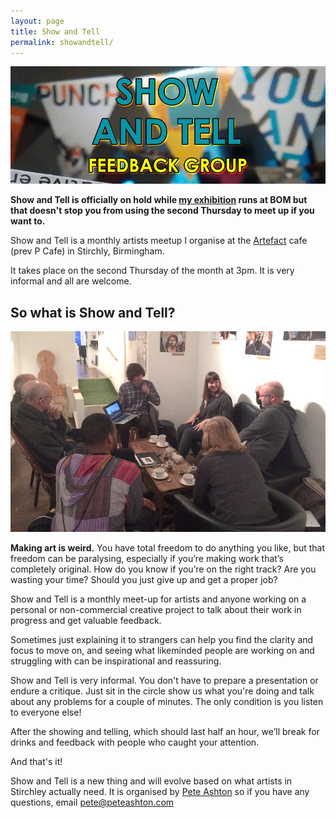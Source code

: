 ```yaml
---
layout: page
title: Show and Tell
permalink: showandtell/
---
```


![](/assets/images/showandtelllowres.jpg)

**Show and Tell is officially on hold while [my exhibition](http://www.bom.org.uk/event/instructions-for-humans/) runs at BOM but that doesn't stop you from using the second Thursday to meet up if you want to.**

Show and Tell is a monthly artists meetup I organise at the [Artefact](http://artefactstirchley.co.uk) cafe (prev P Cafe) in Stirchly, Birmingham.

It takes place on the second Thursday of the month at 3pm. It is very informal and all are welcome. 


## So what is Show and Tell? 

![](/assets/images/SaTJan-3.jpg)

**Making art is weird.** You have total freedom to do anything you like, but that freedom can be paralysing, especially if you’re making work that’s completely original. How do you know if you’re on the right track? Are you wasting your time? Should you just give up and get a proper job? 

Show and Tell is a monthly meet-up for artists and anyone working on a personal or non-commercial creative project to talk about their work in progress and get valuable feedback.

Sometimes just explaining it to strangers can help you find the clarity and focus to move on, and seeing what likeminded people are working on and struggling with can be inspirational and reassuring.

Show and Tell is very informal. You don't have to prepare a presentation or endure a critique. Just sit in the circle show us what you're doing and talk about any problems for a couple of minutes. The only condition is you listen to everyone else!

After the showing and telling, which should last half an hour, we’ll break for drinks and feedback with people who caught your attention.

And that's it!

Show and Tell is a new thing and will evolve based on what artists in Stirchley actually need. It is organised by [Pete Ashton](http://art.peteashton.com) so if you have any questions, email pete@peteashton.com